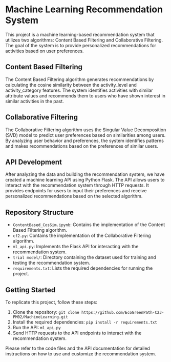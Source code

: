 # Machine Learning Recommendation System

This project is a machine learning-based recommendation system that utilizes two algorithms: Content Based Filtering and Collaborative Filtering. The goal of the system is to provide personalized recommendations for activities based on user preferences.

## Content Based Filtering

The Content Based Filtering algorithm generates recommendations by calculating the cosine similarity between the activity_level and activity_category features. The system identifies activities with similar attribute values and recommends them to users who have shown interest in similar activities in the past.

## Collaborative Filtering

The Collaborative Filtering algorithm uses the Singular Value Decomposition (SVD) model to predict user preferences based on similarities among users. By analyzing user behavior and preferences, the system identifies patterns and makes recommendations based on the preferences of similar users.

## API Development

After analyzing the data and building the recommendation system, we have created a machine learning API using Python Flask. The API allows users to interact with the recommendation system through HTTP requests. It provides endpoints for users to input their preferences and receive personalized recommendations based on the selected algorithm.

## Repository Structure

- `ContentBased_CosSim.ipynb`: Contains the implementation of the Content Based Filtering algorithm.
- `cf2.py`: Contains the implementation of the Collaborative Filtering algorithm.
- `ml_api.py`: Implements the Flask API for interacting with the recommendation system.
- `trial model/`: Directory containing the dataset used for training and testing the recommendation system.
- `requirements.txt`: Lists the required dependencies for running the project.

## Getting Started

To replicate this project, follow these steps:

1. Clone the repository: `git clone https://github.com/EcoGreenPath-C23-PM02/MachineLearning.git`
2. Install the required dependencies: `pip install -r requirements.txt`
3. Run the API: `ml_api.py`
4. Send HTTP requests to the API endpoints to interact with the recommendation system.

Please refer to the code files and the API documentation for detailed instructions on how to use and customize the recommendation system.

